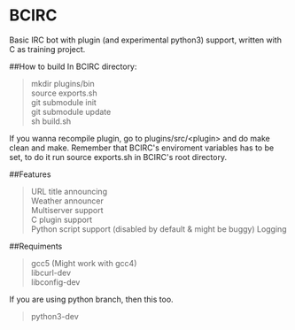 BCIRC
=====

Basic IRC bot with plugin (and experimental python3) support, written with C as training project.  

##How to build
In BCIRC directory:

>mkdir plugins/bin  
>source exports.sh  
>git submodule init  
>git submodule update  
>sh build.sh  

If you wanna recompile plugin, go to plugins/src/\<plugin\> and do make clean and make.
Remember that BCIRC's enviroment variables has to be set, to do it run source exports.sh in BCIRC's root directory.


##Features
>URL title announcing  
>Weather announcer  
>Multiserver support  
>C plugin support  
> Python script support (disabled by default & might be buggy)
>Logging  


##Requiments
>gcc5 (Might work with gcc4)  
>libcurl-dev  
>libconfig-dev  

If you are using python branch, then this too.  
>python3-dev  
